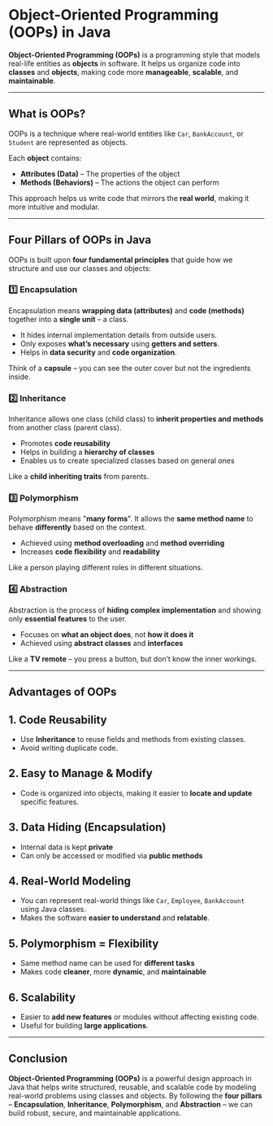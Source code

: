#  Object-Oriented Programming (OOPs) in Java

**Object-Oriented Programming (OOPs)** is a programming style that models real-life entities as **objects** in software. It helps us organize code into **classes** and **objects**, making code more **manageable**, **scalable**, and **maintainable**.

---

##  What is OOPs?

OOPs is a technique where real-world entities like `Car`, `BankAccount`, or `Student` are represented as objects.

Each **object** contains:
- **Attributes (Data)** – The properties of the object
- **Methods (Behaviors)** – The actions the object can perform

This approach helps us write code that mirrors the **real world**, making it more intuitive and modular.

---

##  Four Pillars of OOPs in Java

OOPs is built upon **four fundamental principles** that guide how we structure and use our classes and objects:


### 1️⃣ Encapsulation

Encapsulation means **wrapping data (attributes)** and **code (methods)** together into a **single unit** – a class.

- It hides internal implementation details from outside users.
- Only exposes **what’s necessary** using **getters and setters**.
- Helps in **data security** and **code organization**.

 Think of a **capsule** – you can see the outer cover but not the ingredients inside.


### 2️⃣ Inheritance

Inheritance allows one class (child class) to **inherit properties and methods** from another class (parent class).

- Promotes **code reusability**
- Helps in building a **hierarchy of classes**
- Enables us to create specialized classes based on general ones

 Like a **child inheriting traits** from parents.


### 3️⃣ Polymorphism

Polymorphism means "**many forms**". It allows the **same method name** to behave **differently** based on the context.

- Achieved using **method overloading** and **method overriding**
- Increases **code flexibility** and **readability**

 Like a person playing different roles in different situations.


### 4️⃣ Abstraction

Abstraction is the process of **hiding complex implementation** and showing only **essential features** to the user.

- Focuses on **what an object does**, not **how it does it**
- Achieved using **abstract classes** and **interfaces**

 Like a **TV remote** – you press a button, but don’t know the inner workings.

---

##  Advantages of OOPs

##  1. Code Reusability

- Use **Inheritance** to reuse fields and methods from existing classes.
- Avoid writing duplicate code.

##  2. Easy to Manage & Modify

- Code is organized into objects, making it easier to **locate and update** specific features.

##  3. Data Hiding (Encapsulation)

- Internal data is kept **private**
- Can only be accessed or modified via **public methods**

##  4. Real-World Modeling

- You can represent real-world things like `Car`, `Employee`, `BankAccount` using Java classes.
- Makes the software **easier to understand** and **relatable**.

##  5. Polymorphism = Flexibility

- Same method name can be used for **different tasks**
- Makes code **cleaner**, more **dynamic**, and **maintainable**

##  6. Scalability

- Easier to **add new features** or modules without affecting existing code.
- Useful for building **large applications**.

---

##  Conclusion

**Object-Oriented Programming (OOPs)** is a powerful design approach in Java that helps write structured, reusable, and scalable code by modeling real-world problems using classes and objects. By following the **four pillars** – **Encapsulation**, **Inheritance**, **Polymorphism**, and **Abstraction** – we can build robust, secure, and maintainable applications.
